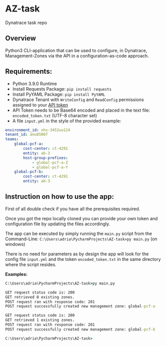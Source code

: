 # AZ-task
Dynatrace task repo

## Overview
Python3 CLI-application that can be used to configure, in Dynatrace, Management-Zones via the API in a configuration-as-code approach.

## Requirements:
- Python 3.9.0 Runtime
- Install Requests Package: `pip install requests`
- Install PyYAML Package: `pip install PyYAML`
- Dynatrace Tenant with `WriteConfig` and `ReadConfig` permissions assigned to your [API token](https://www.dynatrace.com/support/help/dynatrace-api/basics/dynatrace-api-authentication/)
- API Token needs to be Base64 encoded and placed in the text file: `encoded_token.txt` (UTF-8 character set)
- A file `input.yml` in the style of the provided example:
```yaml
environment_id: xhs-3452uu124
tenant_id: anu85007
teams:
    global-pcf-a:
        cost-center: ct-4291
        entity: ab-3
        host-group-prefixes:
            - global-pcf-a-Z
            - global-pcf-a-Y
    global-pcf-b:
        cost-center: ct-4291
        entity: ab-3
```
## Instruction on how to use the app:
 First of all double check if you have all the prerequisites required.  
   
 Once you got the repo locally cloned you can provide your own token and configuration file by updating the files accordingly.  
 
 The app can be executed by simply running the `main.py` script from the Command-Line: `C:\Users\adria\PycharmProjects\AZ-task>py main.py` (on windows)
 
 There is no need for parameters as by design the app will look for the config file `input.yml` and the token `encoded_token.txt` in the same directory where the script resides.  

 **Examples:**
 ```cmd
C:\Users\adria\PycharmProjects\AZ-task>py main.py

GET request status code is: 200
GET retrieved 0 existing zones.
POST request ran with response code: 201
POST request successfully created new management zone: global-pcf-a

GET request status code is: 200
GET retrieved 1 existing zones.
POST request ran with response code: 201
POST request successfully created new management zone: global-pcf-b

C:\Users\adria\PycharmProjects\AZ-task>
 ```
